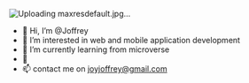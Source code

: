 
![Uploading maxresdefault.jpg…]()

- 👋 Hi, I’m @Joffrey
- 👀 I’m interested in web and mobile application development
- 🌱 I’m currently learning from microverse
- 💞️
- 📫 contact me on [joyjoffrey@gmail.com](joyjoffrey@gmail.com)
 <!--- I`m looking for ........ --->
<!---
JoffreyNK/JoffreyNK is a ✨ special ✨ repository because its `README.md` (this file) appears on your GitHub profile.
You can click the Preview link to take a look at your changes.
--->
